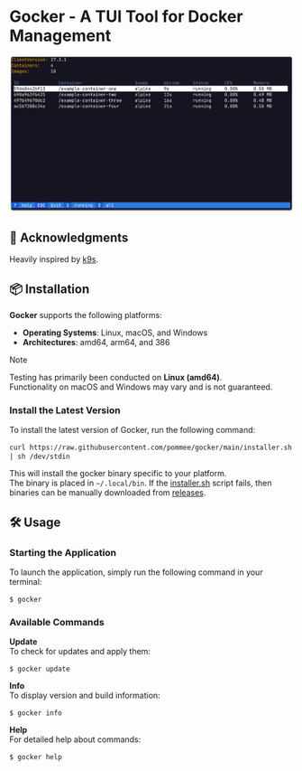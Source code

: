 # Gocker - A TUI Tool for Docker Management

![Gocker Preview](./resources/preview.png)

## 🙏 Acknowledgments

Heavily inspired by [k9s](https://github.com/derailed/k9s).

## 📦 Installation

**Gocker** supports the following platforms:  
- **Operating Systems**: Linux, macOS, and Windows  
- **Architectures**: amd64, arm64, and 386  

> [!NOTE]
> Testing has primarily been conducted on **Linux (amd64)**.  
> Functionality on macOS and Windows may vary and is not guaranteed.

### Install the Latest Version

To install the latest version of Gocker, run the following command:

```shell
curl https://raw.githubusercontent.com/pommee/gocker/main/installer.sh | sh /dev/stdin
```
This will install the gocker binary specific to your platform.  
The binary is placed in `~/.local/bin`. If the [installer.sh](https://github.com/pommee/gocker/blob/main/installer.sh) script fails, then binaries can be manually downloaded from [releases](https://github.com/pommee/gocker/releases). 

## 🛠 Usage

### Starting the Application
To launch the application, simply run the following command in your terminal:
```console
$ gocker
```

### Available Commands

**Update**  
To check for updates and apply them:

```console
$ gocker update
```

**Info**  
To display version and build information:

```console
$ gocker info
```

**Help**  
For detailed help about commands:

```console
$ gocker help
```
